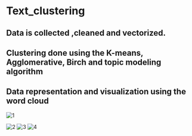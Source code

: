 # Text_clustering
## Data is collected ,cleaned and vectorized.
## Clustering done using the K-means, Agglomerative, Birch and topic modeling algorithm 
## Data representation and visualization using the word cloud

![1](https://user-images.githubusercontent.com/64258638/118808792-7d974380-b8c7-11eb-8440-a12a5d3ea2ee.png)

![2](https://user-images.githubusercontent.com/64258638/118808825-86881500-b8c7-11eb-9286-5cfa8255b73a.png)
![3](https://user-images.githubusercontent.com/64258638/118808891-97d12180-b8c7-11eb-9e41-2e47ee27cdf1.png)
![4](https://user-images.githubusercontent.com/64258638/118808932-a28bb680-b8c7-11eb-9398-6ff101375b95.png)


